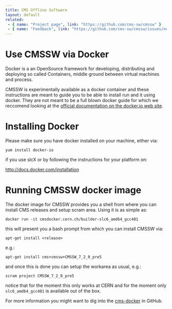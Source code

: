 ```yaml
---
title: CMS Offline Software
layout: default
related:
 - { name: "Project page", link: "https://github.com/cms-sw/cmssw" }
 - { name: "Feedback", link: "https://github.com/cms-sw/cmssw/issues/new" }
---
```


# Use CMSSW via Docker

Docker is a an OpenSource framework for developing, distributing and deploying
so called Containers, middle ground between virtual machines and process.

CMSSW is experimentally available as a docker container and these instructions
are meant to guide you to be able to install run and it using docker. They are
not meant to be a full blown docker guide for which we reccomend looking at the
[official documentation on the docker.io web site](https://docker.io).

# Installing Docker

Please make sure you have docker installed on your machine, either via:

    yum install docker-io

if you use slcX or by following the instructions for your platform on:

<http://docs.docker.com/installation>

# Running CMSSW docker image

The docker image for CMSSW provides you a shell from where you can install CMS
releases and setup scram area. Using it is as simple as:

    docker run -it cmsdocker.cern.ch/builder-slc6_amd64_gcc481

this will present you a bash prompt from which you can install CMSSW via:

    apt-get install <release>

e.g.:

    apt-get install cms+cmssw+CMSSW_7_2_0_pre5

and once this is done you can setup the workarea as usual, e.g.:

    scram project CMSSW_7_2_0_pre5

notice that for the moment this only works at CERN and for the moment only
`slc6_amd64_gcc481` is available out of the box. 

For more information you might want to dig into the
[cms-docker](https://github.com/cms-sw/cms-docker) in GitHub.
